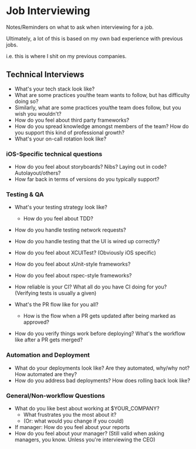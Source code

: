# Job Interviewing

Notes/Reminders on what to ask when interviewing for a job.

Ultimately, a lot of this is based on my own bad experience with previous jobs.

i.e. this is where I shit on my previous companies.

## Technical Interviews

- What's your tech stack look like?
- What are some practices you/the team wants to follow, but has difficulty doing so?
- Similarly, what are some practices you/the team does follow, but you wish you wouldn't?
- How do you feel about third party frameworks?
- How do you spread knowledge amongst members of the team? How do you support this kind of professional growth?
- What's your on-call rotation look like?

### iOS-Specific technical questions

- How do you feel about storyboards? Nibs? Laying out in code? Autolayout/others?
- How far back in terms of versions do you typically support?

### Testing & QA

- What's your testing strategy look like?
  - How do you feel about TDD?
- How do you handle testing network requests?
- How do you handle testing that the UI is wired up correctly?
- How do you feel about XCUITest? (Obviously iOS specific)
- How do you feel about xUnit-style frameworks?
- How do you feel about rspec-style frameworks?
- How reliable is your CI? What all do you have CI doing for you? (Verifying tests is usually a given)

- What's the PR flow like for you all?
  - How is the flow when a PR gets updated after being marked as approved?
- How do you verify things work before deploying? What's the workflow like after a PR gets merged?

### Automation and Deployment

- What do your deployments look like? Are they automated, why/why not? How automated are they?
- How do you address bad deployments? How does rolling back look like?

### General/Non-workflow Questions

- What do you like best about working at $YOUR\_COMPANY?
  - What frustrates you the most about it?
  - (Or: what would you change if you could)
- If manager: How do you feel about your reports
- How do you feel about your manager? (Still valid when asking managers, you know. Unless you're interviewing the CEO)

